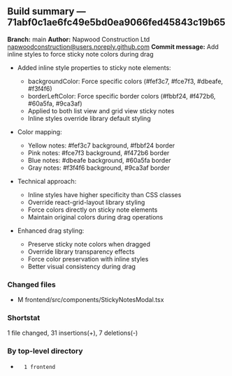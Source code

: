 ## Build summary — 71abf0c1ae6fc49e5bd0ea9066fed45843c19b65

**Branch:** main **Author:** Napwood Construction Ltd <napwoodconstruction@users.noreply.github.com>
**Commit message:** Add inline styles to force sticky note colors during drag

- Added inline style properties to sticky note elements:
  - backgroundColor: Force specific colors (#fef3c7, #fce7f3, #dbeafe, #f3f4f6)
  - borderLeftColor: Force specific border colors (#fbbf24, #f472b6, #60a5fa, #9ca3af)
  - Applied to both list view and grid view sticky notes
  - Inline styles override library default styling

- Color mapping:
  - Yellow notes: #fef3c7 background, #fbbf24 border
  - Pink notes: #fce7f3 background, #f472b6 border
  - Blue notes: #dbeafe background, #60a5fa border
  - Gray notes: #f3f4f6 background, #9ca3af border

- Technical approach:
  - Inline styles have higher specificity than CSS classes
  - Override react-grid-layout library styling
  - Force colors directly on sticky note elements
  - Maintain original colors during drag operations

- Enhanced drag styling:
  - Preserve sticky note colors when dragged
  - Override library transparency effects
  - Force color preservation with inline styles
  - Better visual consistency during drag

### Changed files

- M frontend/src/components/StickyNotesModal.tsx

### Shortstat

1 file changed, 31 insertions(+), 7 deletions(-)

### By top-level directory

-       1 frontend
